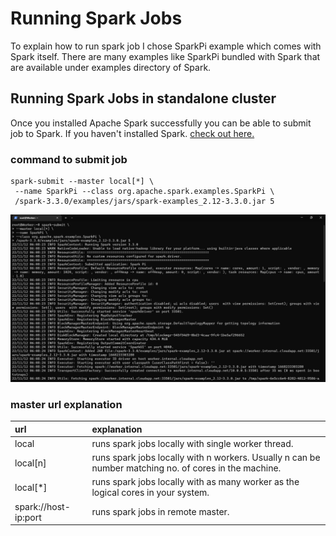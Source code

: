 # Running Spark Jobs
To explain how to run spark job I chose SparkPi example which comes with Spark itself.
There are many examples like SparkPi bundled with Spark that are available under examples directory of Spark.

## Running Spark Jobs in standalone cluster
Once you installed Apache Spark successfully you can be able to submit job to Spark.
If you haven't installed Spark. [check out here.](https://github.com/hariharasudhan006/Spark-Guide-for-Java/blob/433378f82db423b91a28ca7f8f3fabf9cca15bbb/Documentations/Installation%20of%20spark/installation_of_spark.md)

### command to submit job
~~~
spark-submit --master local[*] \
 --name SparkPi --class org.apache.spark.examples.SparkPi \
 /spark-3.3.0/examples/jars/spark-examples_2.12-3.3.0.jar 5
~~~
![example running screenshot](example_local_standalone.png)

### master url explanation
| url                  | explanation                                                                                           |
|:---------------------|:------------------------------------------------------------------------------------------------------|
| local                | runs spark jobs locally with single worker thread.                                                    |
| local[n]             | runs spark jobs locally with n workers. Usually n can be number matching no. of cores in the machine. |
| local[*]             | runs spark jobs locally with as many worker as the logical cores in your system.                      |
| spark://host-ip:port | runs spark jobs in remote master.                                                                     |